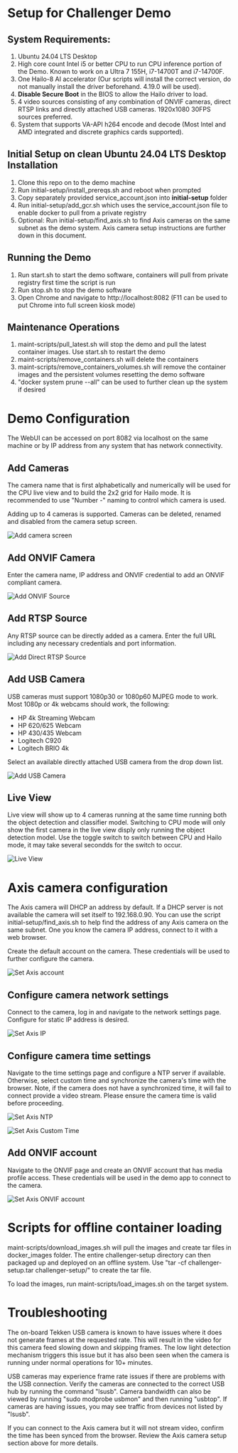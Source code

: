 # Setup for Challenger Demo

## System Requirements:

1. Ubuntu 24.04 LTS Desktop
2. High core count Intel i5 or better CPU to run CPU inference portion of the Demo. Known to work on a Ultra 7 155H, i7-14700T and i7-14700F.
3. One Hailo-8 AI accelerator (Our scripts will install the correct version, do not manually install the driver beforehand. 4.19.0 will be used).
4. **Disable Secure Boot** in the BIOS to allow the Hailo driver to load.
5. 4 video sources consisting of any combination of ONVIF cameras, direct RTSP links and directly attached USB cameras. 1920x1080 30FPS sources preferred.
6. System that supports VA-API h264 encode and decode (Most Intel and AMD integrated and discrete graphics cards supported).

## Initial Setup on clean Ubuntu 24.04 LTS Desktop Installation

1. Clone this repo on to the demo machine
2. Run initial-setup/install_prereqs.sh and reboot when  prompted
3. Copy separately provided service_account.json into **initial-setup** folder
4. Run initial-setup/add_gcr.sh which uses the service_account.json file to enable docker to pull from a private registry
5. Optional: Run initial-setup/find_axis.sh to find Axis cameras on the same subnet as the demo system. Axis camera setup instructions are further down in this document. 

## Running the Demo

1. Run start.sh to start the demo software, containers will pull from private registry first time the script is run
2. Run stop.sh to stop the demo software
3. Open Chrome and navigate to http://localhost:8082 (F11 can be used to put Chrome into full screen kiosk mode)

## Maintenance Operations

1. maint-scripts/pull_latest.sh will stop the demo and pull the latest container images. Use start.sh to restart the demo
2. maint-scripts/remove_containers.sh will delete the containers 
3. maint-scripts/remove_containers_volumes.sh will remove the container images and the persistent volumes resetting the demo software
4. "docker system prune --all" can be used to further clean up the system if desired 

# Demo Configuration

The WebUI can be accessed on port 8082 via localhost on the same machine or by IP address from any system that has network connectivity.

## Add Cameras

The camera name that is first alphabetically and numerically will be used for the CPU live view and to build the 2x2 grid for Hailo mode. It is recommended to use "Number -" naming to control which camera is used. 

Adding up to 4 cameras is supported. Cameras can be deleted, renamed and disabled from the camera setup screen.

![Add camera screen](assets/add_camera.png)

## Add ONVIF Camera

Enter the camera name, IP address and ONVIF credential to add an ONVIF compliant camera. 

![Add ONVIF Source](assets/onvif.png)

## Add RTSP Source

Any RTSP source can be directly added as a camera. Enter the full URL including any necessary credentials and port information.

![Add Direct RTSP Source](assets/direct_link.png)

## Add USB Camera 

USB cameras must support 1080p30 or 1080p60 MJPEG mode to work. Most 1080p or 4k webcams should work, the following:

- HP 4k Streaming Webcam
- HP 620/625 Webcam
- HP 430/435 Webcam
- Logitech C920
- Logitech BRIO 4k

Select an available directly attached USB camera from the drop down list.

![Add USB Camera](assets/usb.png)

## Live View

Live view will show up to 4 cameras running at the same time running both the object detection and classifier model. Switching to CPU mode will only show the first camera in the live view disply only running the object detection model. Use the toggle switch to switch between CPU and Hailo mode, it may take several secondds for the switch to occur. 

![Live View](assets/live_view.png)

# Axis camera configuration

The Axis camera will DHCP an address by default. If a DHCP server is not available the camera will set itself to 192.168.0.90. You can use the script initial-setup/find_axis.sh to help find the address of any Axis camera on the same subnet. One you know the camera IP address, connect to it with a web browser.

Create the default account on the camera. These credentials will be used to further configure the camera.

![Set Axis account](assets/axis_account.png)

## Configure camera network settings

Connect to the camera, log in and navigate to the network settings page. Configure for static IP address is desired.

![Set Axis IP](assets/axis_network.png)

## Configure camera time settings

Navigate to the time settings page and configure a NTP server if available. Otherwise, select custom time and synchronize the camera's time with the browser. Note, if the camera does not have a synchronized time, it will fail to connect provide a video stream. Please ensure the camera time is valid before proceeding. 

![Set Axis NTP](assets/axis_ntp.png)

![Set Axis Custom Time](assets/axis_custom_time.png)

## Add ONVIF account

Navigate to the ONVIF  page and create an ONVIF account that has media profile access. These credentials will be used in the demo app to connect to the camera.

![Set Axis ONVIF account](assets/axis_onvif.png)


# Scripts for offline container loading

maint-scripts/download_images.sh will pull the images and create tar files in docker_images folder. The entire challenger-setup directory can then packaged up and deployed on an offline system. Use "tar -cf challenger-setup.tar challenger-setup/" to create the tar file.

To load the images, run maint-scripts/load_images.sh on the target system.

# Troubleshooting

The on-board Tekken USB camera is known to have issues where it does not generate frames at the requested rate. This will result in the video for this camera feed slowing down and skipping frames. The low light detection mechanism triggers this issue but it has also been seen when the camera is running under normal operations for 10+ minutes.

USB cameras may experience frame rate issues if there are problems with the USB connection. Verify the cameras are connected to the correct USB hub by running the command "lsusb". Camera bandwidth can also be viewed by running "sudo modprobe usbmon" and then running "usbtop". If cameras are having issues, you may see traffic from devices not listed by "lsusb".

If you can connect to the Axis camera but it will not stream video, confirm the time has been synced from the browser. Review the Axis camera setup section above for more details. 
